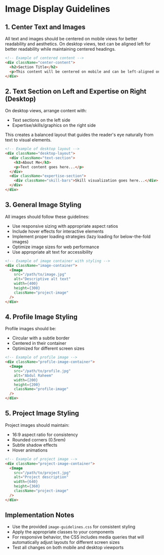 # Image Display Guidelines

## 1. Center Text and Images

All text and images should be centered on mobile views for better readability and aesthetics. On desktop views, text can be aligned left for better readability while maintaining centered headings.

```html
<!-- Example of centered content -->
<div className="center-content">
  <h2>Section Title</h2>
  <p>This content will be centered on mobile and can be left-aligned on desktop.</p>
</div>
```

## 2. Text Section on Left and Expertise on Right (Desktop)

On desktop views, arrange content with:
- Text sections on the left side
- Expertise/skills/graphics on the right side

This creates a balanced layout that guides the reader's eye naturally from text to visual elements.

```html
<!-- Example of desktop layout -->
<div className="desktop-layout">
  <div className="text-section">
    <h3>About Me</h3>
    <p>Text content goes here...</p>
  </div>
  <div className="expertise-section">
    <div className="skill-bars">Skill visualization goes here...</div>
  </div>
</div>
```

## 3. General Image Styling

All images should follow these guidelines:

- Use responsive sizing with appropriate aspect ratios
- Include hover effects for interactive elements
- Implement proper loading strategies (lazy loading for below-the-fold images)
- Optimize image sizes for web performance
- Use appropriate alt text for accessibility

```html
<!-- Example of image container with styling -->
<div className="image-container">
  <Image
    src="/path/to/image.jpg"
    alt="Descriptive alt text"
    width={400}
    height={300}
    className="project-image"
  />
</div>
```

## 4. Profile Image Styling

Profile images should be:
- Circular with a subtle border
- Centered in their container
- Optimized for different screen sizes

```html
<!-- Example of profile image -->
<div className="profile-image-container">
  <Image
    src="/path/to/profile.jpg"
    alt="Abdul Raheem"
    width={200}
    height={200}
    className="profile-image"
  />
</div>
```

## 5. Project Image Styling

Project images should maintain:
- 16:9 aspect ratio for consistency
- Rounded corners (0.5rem)
- Subtle shadow effects
- Hover animations

```html
<!-- Example of project image -->
<div className="project-image-container">
  <Image
    src="/path/to/project.jpg"
    alt="Project description"
    width={640}
    height={360}
    className="project-image"
  />
</div>
```

## Implementation Notes

- Use the provided `image-guidelines.css` for consistent styling
- Apply the appropriate classes to your components
- For responsive behavior, the CSS includes media queries that will automatically adjust layouts for different screen sizes
- Test all changes on both mobile and desktop viewports